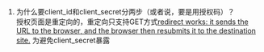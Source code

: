 1. 为什么要client_id和client_secret分两步（或者说，要是用授权码）？  
授权页面是重定向的，重定向只支持GET方式[redirect works: it sends the URL to the browser, and the browser then resubmits it to the destination site.](https://stackoverflow.com/questions/7028730/redirect-to-another-site-using-post-method-with-parameters-in-stripes)
为避免client_secret暴露  
